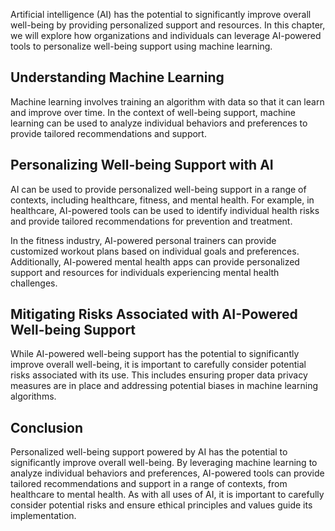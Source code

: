 
Artificial intelligence (AI) has the potential to significantly improve overall well-being by providing personalized support and resources. In this chapter, we will explore how organizations and individuals can leverage AI-powered tools to personalize well-being support using machine learning.

Understanding Machine Learning
------------------------------

Machine learning involves training an algorithm with data so that it can learn and improve over time. In the context of well-being support, machine learning can be used to analyze individual behaviors and preferences to provide tailored recommendations and support.

Personalizing Well-being Support with AI
----------------------------------------

AI can be used to provide personalized well-being support in a range of contexts, including healthcare, fitness, and mental health. For example, in healthcare, AI-powered tools can be used to identify individual health risks and provide tailored recommendations for prevention and treatment.

In the fitness industry, AI-powered personal trainers can provide customized workout plans based on individual goals and preferences. Additionally, AI-powered mental health apps can provide personalized support and resources for individuals experiencing mental health challenges.

Mitigating Risks Associated with AI-Powered Well-being Support
--------------------------------------------------------------

While AI-powered well-being support has the potential to significantly improve overall well-being, it is important to carefully consider potential risks associated with its use. This includes ensuring proper data privacy measures are in place and addressing potential biases in machine learning algorithms.

Conclusion
----------

Personalized well-being support powered by AI has the potential to significantly improve overall well-being. By leveraging machine learning to analyze individual behaviors and preferences, AI-powered tools can provide tailored recommendations and support in a range of contexts, from healthcare to mental health. As with all uses of AI, it is important to carefully consider potential risks and ensure ethical principles and values guide its implementation.
